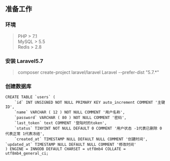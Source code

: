 ## 准备工作
### 环境
> PHP > 7.1  
  MySQL > 5.5  
  Redis > 2.8
### 安装 Laravel5.7

> composer create-project laravel/laravel Laravel --prefer-dist "5.7.*"

### 创建数据库

```
CREATE TABLE `users` (
    `id` INT UNSIGNED NOT NULL PRIMARY KEY auto_increment COMMENT '主键ID',
    `name` VARCHAR ( 12 ) NOT NULL COMMENT '用户名称',
    `password` VARCHAR ( 80 ) NOT NULL COMMENT '密码',
    `last_token` text COMMENT '登陆时的token',
    `status` TINYINT NOT NULL DEFAULT 0 COMMENT '用户状态 -1代表已删除 0代表正常 1代表冻结',
    `created_at` TIMESTAMP NULL DEFAULT NULL COMMENT '创建时间',
`updated_at` TIMESTAMP NULL DEFAULT NULL COMMENT '修改时间' 
) ENGINE = INNODB DEFAULT CHARSET = utf8mb4 COLLATE = utf8mb4_general_ci;
```
